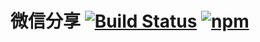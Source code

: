 # 微信分享 [![Build Status](https://travis-ci.org/yuhonyon/f2e-event.svg?branch=master)](https://travis-ci.org/yuhonyon/f2e-event) [![npm](https://img.shields.io/npm/v/@fastweb/event.svg)](https://www.npmjs.com/package/@fastweb/event)
